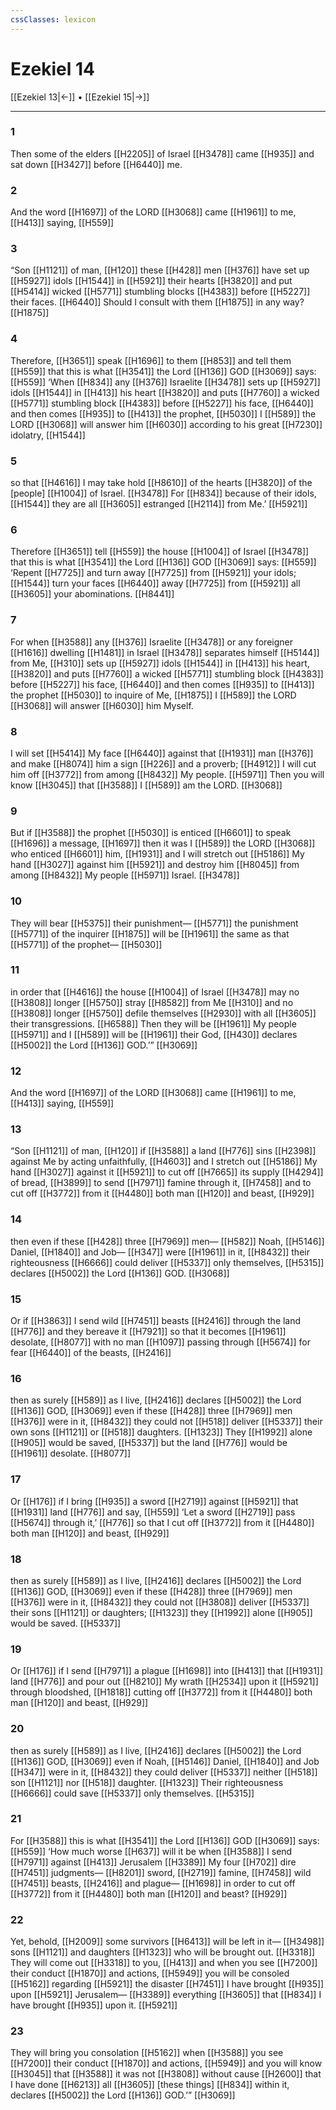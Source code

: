 ```yaml
---
cssClasses: lexicon
---
```


# Ezekiel 14

[[Ezekiel 13|←]] • [[Ezekiel 15|→]]

---

### 1
Then some of the elders [[H2205]] of Israel [[H3478]] came [[H935]] and sat down [[H3427]] before [[H6440]] me. 

### 2
And the word [[H1697]] of the LORD [[H3068]] came [[H1961]] to me, [[H413]] saying, [[H559]]

### 3
“Son [[H1121]] of man, [[H120]] these [[H428]] men [[H376]] have set up [[H5927]] idols [[H1544]] in [[H5921]] their hearts [[H3820]] and put [[H5414]] wicked [[H5771]] stumbling blocks [[H4383]] before [[H5227]] their faces. [[H6440]] Should I consult with them [[H1875]] in any way? [[H1875]]

### 4
Therefore, [[H3651]] speak [[H1696]] to them [[H853]] and tell them [[H559]] that this is what [[H3541]] the Lord [[H136]] GOD [[H3069]] says: [[H559]] ‘When [[H834]] any [[H376]] Israelite [[H3478]] sets up [[H5927]] idols [[H1544]] in [[H413]] his heart [[H3820]] and puts [[H7760]] a wicked [[H5771]] stumbling block [[H4383]] before [[H5227]] his face, [[H6440]] and then comes [[H935]] to [[H413]] the prophet, [[H5030]] I [[H589]] the LORD [[H3068]] will answer him [[H6030]] according to his great [[H7230]] idolatry, [[H1544]]

### 5
so that [[H4616]] I may take hold [[H8610]] of the hearts [[H3820]] of the [people] [[H1004]] of Israel. [[H3478]] For [[H834]] because of their idols, [[H1544]] they are all [[H3605]] estranged [[H2114]] from Me.’ [[H5921]]

### 6
Therefore [[H3651]] tell [[H559]] the house [[H1004]] of Israel [[H3478]] that this is what [[H3541]] the Lord [[H136]] GOD [[H3069]] says: [[H559]] ‘Repent [[H7725]] and turn away [[H7725]] from [[H5921]] your idols; [[H1544]] turn your faces [[H6440]] away [[H7725]] from [[H5921]] all [[H3605]] your abominations. [[H8441]]

### 7
For when [[H3588]] any [[H376]] Israelite [[H3478]] or any foreigner [[H1616]] dwelling [[H1481]] in Israel [[H3478]] separates himself [[H5144]] from Me, [[H310]] sets up [[H5927]] idols [[H1544]] in [[H413]] his heart, [[H3820]] and puts [[H7760]] a wicked [[H5771]] stumbling block [[H4383]] before [[H5227]] his face, [[H6440]] and then comes [[H935]] to [[H413]] the prophet [[H5030]] to inquire of Me, [[H1875]] I [[H589]] the LORD [[H3068]] will answer [[H6030]] him  Myself. 

### 8
I will set [[H5414]] My face [[H6440]] against that [[H1931]] man [[H376]] and make [[H8074]] him a sign [[H226]] and a proverb; [[H4912]] I will cut him off [[H3772]] from among [[H8432]] My people. [[H5971]] Then you will know [[H3045]] that [[H3588]] I [[H589]] am the LORD. [[H3068]]

### 9
But if [[H3588]] the prophet [[H5030]] is enticed [[H6601]] to speak [[H1696]] a message, [[H1697]] then it was I [[H589]] the LORD [[H3068]] who enticed [[H6601]] him, [[H1931]] and I will stretch out [[H5186]] My hand [[H3027]] against him [[H5921]] and destroy him [[H8045]] from among [[H8432]] My people [[H5971]] Israel. [[H3478]]

### 10
They will bear [[H5375]] their punishment— [[H5771]] the punishment [[H5771]] of the inquirer [[H1875]] will be [[H1961]] the same as that [[H5771]] of the prophet— [[H5030]]

### 11
in order that [[H4616]] the house [[H1004]] of Israel [[H3478]] may no [[H3808]] longer [[H5750]] stray [[H8582]] from Me [[H310]] and no [[H3808]] longer [[H5750]] defile themselves [[H2930]] with all [[H3605]] their transgressions. [[H6588]] Then they will be [[H1961]] My people [[H5971]] and I [[H589]] will be [[H1961]] their God, [[H430]] declares [[H5002]] the Lord [[H136]] GOD.’” [[H3069]]

### 12
And the word [[H1697]] of the LORD [[H3068]] came [[H1961]] to me, [[H413]] saying, [[H559]]

### 13
“Son [[H1121]] of man, [[H120]] if [[H3588]] a land [[H776]] sins [[H2398]] against Me  by acting unfaithfully, [[H4603]] and I stretch out [[H5186]] My hand [[H3027]] against it [[H5921]] to cut off [[H7665]] its supply [[H4294]] of bread, [[H3899]] to send [[H7971]] famine through it, [[H7458]] and to cut off [[H3772]] from it [[H4480]] both man [[H120]] and beast, [[H929]]

### 14
then even if these [[H428]] three [[H7969]] men— [[H582]] Noah, [[H5146]] Daniel, [[H1840]] and Job— [[H347]] were [[H1961]] in it, [[H8432]] their righteousness [[H6666]] could deliver [[H5337]] only themselves, [[H5315]] declares [[H5002]] the Lord [[H136]] GOD. [[H3068]]

### 15
Or if [[H3863]] I send wild [[H7451]] beasts [[H2416]] through the land [[H776]] and they bereave it [[H7921]] so that it becomes [[H1961]] desolate, [[H8077]] with no man [[H1097]] passing through [[H5674]] for fear [[H6440]] of the beasts, [[H2416]]

### 16
then as surely [[H589]] as I live, [[H2416]] declares [[H5002]] the Lord [[H136]] GOD, [[H3069]] even if these [[H428]] three [[H7969]] men [[H376]] were in it, [[H8432]] they could not [[H518]] deliver [[H5337]] their own sons [[H1121]] or [[H518]] daughters. [[H1323]] They [[H1992]] alone [[H905]] would be saved, [[H5337]] but the land [[H776]] would be [[H1961]] desolate. [[H8077]]

### 17
Or [[H176]] if I bring [[H935]] a sword [[H2719]] against [[H5921]] that [[H1931]] land [[H776]] and say, [[H559]] ‘Let a sword [[H2719]] pass [[H5674]] through it,’ [[H776]] so that I cut off [[H3772]] from it [[H4480]] both man [[H120]] and beast, [[H929]]

### 18
then as surely [[H589]] as I live, [[H2416]] declares [[H5002]] the Lord [[H136]] GOD, [[H3069]] even if these [[H428]] three [[H7969]] men [[H376]] were in it, [[H8432]] they could not [[H3808]] deliver [[H5337]] their sons [[H1121]] or daughters; [[H1323]] they [[H1992]] alone [[H905]] would be saved. [[H5337]]

### 19
Or [[H176]] if I send [[H7971]] a plague [[H1698]] into [[H413]] that [[H1931]] land [[H776]] and pour out [[H8210]] My wrath [[H2534]] upon it [[H5921]] through bloodshed, [[H1818]] cutting off [[H3772]] from it [[H4480]] both man [[H120]] and beast, [[H929]]

### 20
then as surely [[H589]] as I live, [[H2416]] declares [[H5002]] the Lord [[H136]] GOD, [[H3069]] even if Noah, [[H5146]] Daniel, [[H1840]] and Job [[H347]] were in it, [[H8432]] they could deliver [[H5337]] neither [[H518]] son [[H1121]] nor [[H518]] daughter. [[H1323]] Their righteousness [[H6666]] could save [[H5337]] only themselves. [[H5315]]

### 21
For [[H3588]] this is what [[H3541]] the Lord [[H136]] GOD [[H3069]] says: [[H559]] ‘How much worse [[H637]] will it be when [[H3588]] I send [[H7971]] against [[H413]] Jerusalem [[H3389]] My four [[H702]] dire [[H7451]] judgments— [[H8201]] sword, [[H2719]] famine, [[H7458]] wild [[H7451]] beasts, [[H2416]] and plague— [[H1698]] in order to cut off [[H3772]] from it [[H4480]] both man [[H120]] and beast? [[H929]]

### 22
Yet, behold, [[H2009]] some survivors [[H6413]] will be left in it— [[H3498]] sons [[H1121]] and daughters [[H1323]] who will be brought out. [[H3318]] They will come out [[H3318]] to you, [[H413]] and when you see [[H7200]] their conduct [[H1870]] and actions, [[H5949]] you will be consoled [[H5162]] regarding [[H5921]] the disaster [[H7451]] I have brought [[H935]] upon [[H5921]] Jerusalem— [[H3389]] everything [[H3605]] that [[H834]] I have brought [[H935]] upon it. [[H5921]]

### 23
They will bring you consolation [[H5162]] when [[H3588]] you see [[H7200]] their conduct [[H1870]] and actions, [[H5949]] and you will know [[H3045]] that [[H3588]] it was not [[H3808]] without cause [[H2600]] that I have done [[H6213]] all [[H3605]] [these things] [[H834]] within it,  declares [[H5002]] the Lord [[H136]] GOD.’” [[H3069]]

